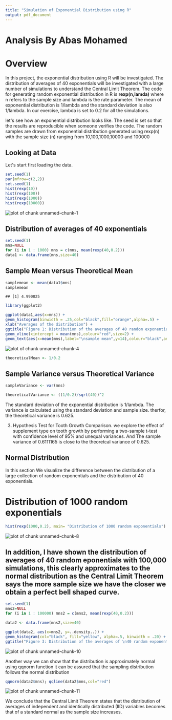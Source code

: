 ```yaml
---
title: "Simulation of Exponential Distribution using R"
output: pdf_document
---
```



       
#                                         **Analysis By Abas Mohamed**
                                     
                                     
      
      
      
      
      
      
      
      
      
                                     

# Overview

In this project, the exponential distribution using R will be investigated. The distribution of averages of 40 exponentials will be investigated with a large number of simulations to understand the Central Limit Theorem. The code for generating random exponential distribution in R is **rexp(n,lamda)** where n refers to the sample size and lambda is the rate parameter. The mean of exponential distribution is 1/lambda and the standard deviation is also 1/lambda. In our exercise, lambda is set to 0.2 for all the simulations.

let's see how an exponential distribution looks like. The seed is set so that the results are reproducible when someone verifies the code. The random samples are drawn from exponential distribution generated using rexp(n) with the sample size (n) ranging from 10,100,1000,10000 and 100000

## Looking at Data
Let's start first loading the data.


```r
set.seed(1)
par(mfrow=c(2,2))
set.seed(1)
hist(rexp(10))
hist(rexp(100))
hist(rexp(1000))
hist(rexp(10000))
```

![plot of chunk unnamed-chunk-1](figure/unnamed-chunk-1-1.png)

## Distribution of averages of 40 exponentials




```r
set.seed(1)
mns=NULL
for (i in 1 : 1000) mns = c(mns, mean(rexp(40,0.2)))
data1 <- data.frame(mns,size=40)
```

## Sample Mean versus Theoretical Mean




```r
samplemean <- mean(data1$mns)
samplemean
```

```
## [1] 4.990025
```






```r
library(ggplot2)

ggplot(data1,aes(x=mns)) + 
geom_histogram(binwidth = .25,col="black",fill="orange",alpha=.5) +
xlab("Averages of the distribution") +
ggtitle("Figure 1: Distribution of the averages of 40 random exponentials (1000 simulations)")+
geom_vline(xintercept = mean(mns),colour="red",size=2) +
geom_text(aes(x=mean(mns),label="\nsample mean",y=14),colour="black",angle=90)
```

![plot of chunk unnamed-chunk-4](figure/unnamed-chunk-4-1.png)





```r
theoreticalMean <- 1/0.2
```

## Sample Variance versus Theoretical Variance






```r
sampleVariance <- var(mns)
```





```r
theoreticalVariance <- ((1/0.2)/sqrt(40))^2
```

The standard deviation of the exponential distribution is 1/lambda. The variance is calculated using the standard deviation and sample size. therfor, the theoretical variance is 0.625.


3) Hypothesis Test for Tooth Growth Comparison. we explore the effect of supplement type on tooth growth by performing a two-sample t-test with confidence level of 95% and unequal variances. And The sample variance of 0.6111165 is close to the theoretcal variance of 0.625.


## Normal Distribution

 In this section We visualize the difference between the distribution of a large collection of random exponentials and the distribution of 40 exponentials.
 
 
# Distribution of 1000 random exponentials


```r
hist(rexp(1000,0.2), main= "Distribution of 1000 random exponentials")
```

![plot of chunk unnamed-chunk-8](figure/unnamed-chunk-8-1.png)

## In addition, I have shown the distribution of averages of 40 random eponentials with 100,000 simulations, this clearly approximates to the normal distribution as the Central Limit Theorem says the more sample size we have the closer we obtain a perfect bell shaped curve.


```r
set.seed(1)
mns2=NULL
for (i in 1 : 100000) mns2 = c(mns2, mean(rexp(40,0.2)))

data2 <- data.frame(mns2,size=40)
```


```r
ggplot(data2, aes(x=mns2, y=..density..)) + 
geom_histogram(col="black", fill="yellow", alpha=.5, binwidth = .20) + geom_line(stat = "density") +
ggtitle("Figure 3: Distribution of the averages of \n40 random exponentials (100000 simulations)")
```

![plot of chunk unnamed-chunk-10](figure/unnamed-chunk-10-1.png)

Another way we can show that the distribution is approximately normal using qqnorm function 
 it can be assured that the sampling distribution follows the normal distribution
 
 

```r
qqnorm(data2$mns); qqline(data2$mns,col="red")
```

![plot of chunk unnamed-chunk-11](figure/unnamed-chunk-11-1.png)

We conclude that the Central Limit Theorem  states that the distribution of averages of independent and identically distributed (IID) variables becomes that of a standard normal as the sample size increases.
